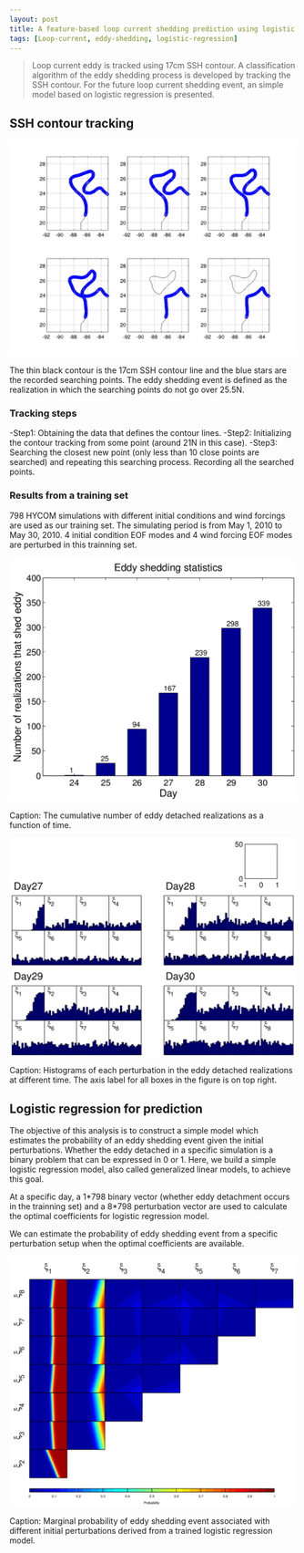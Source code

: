 ```yaml
---
layout: post
title: A feature-based loop current shedding prediction using logistic regression
tags: [Loop-current, eddy-shedding, logistic-regression]
---
```


> Loop current eddy is tracked using 17cm SSH contour. A classification algorithm 
> of the eddy shedding process is developed by tracking the SSH contour. For the 
> future loop current shedding event, an simple model based on logistic
> regression is presented.

## SSH contour tracking

<img src="/images/eddy-shedding/shedding_track.png">

The thin black contour is the 17cm SSH contour line and the blue stars are the
recorded searching points. The eddy shedding event is defined as the realization
in which the searching points do not go over 25.5N.

### Tracking steps

-Step1: Obtaining the data that defines the contour lines. 
-Step2: Initializing the contour tracking from some point (around 21N in this case). 
-Step3: Searching the closest new point (only less than 10 close points are searched) 
and repeating this searching process. Recording all the searched points.

### Results from a training set
798 HYCOM simulations with different initial conditions and wind forcings
are used as our training set. The simulating period is from May 1, 2010 to May
30, 2010. 4 initial condition EOF modes and 4 wind forcing EOF modes are
perturbed in this trainning set.

<img src="/images/eddy-shedding/shedding_statistics.png">

Caption: The cumulative number of eddy detached realizations as a function of time. 

<img src="/images/eddy-shedding/perturbation.png">

Caption: Histograms of each perturbation in the eddy detached realizations at
different time. The axis label for all boxes in the figure is on top right. 

## Logistic regression for prediction 
The objective of this analysis is to construct a simple model which estimates
the probability of an eddy shedding event given the initial perturbations.  Whether the eddy
detached in a specific simulation is a binary problem that can be expressed in 0
or 1. Here, we build a simple logistic regression model, also called generalized
linear models, to achieve this goal.

At a specific day, a 1\*798 binary vector (whether eddy detachment occurs in the
trainning set) and a 8\*798 perturbation vector are used to calculate the optimal
coefficients for logistic regression model.

We can estimate the probability of eddy shedding event from a specific
perturbation setup when the optimal coefficients are available.

<img src="/images/eddy-shedding/logistic_regression.png">

Caption: Marginal probability of eddy shedding event associated with different
initial perturbations derived from a trained logistic regression model.

